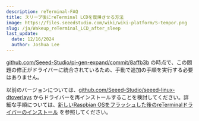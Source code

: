 ```yaml
---
description: reTerminal-FAQ
title: スリープ後にreTerminal LCDを復帰させる方法
image: https://files.seeedstudio.com/wiki/wiki-platform/S-tempor.png
slug: /ja/Wakeup_reTerminal_LCD_after_sleep
last_update:
  date: 12/16/2024
  author: Joshua Lee
---
```


<!-- Q6:I cannot wake up the reTerminal LCD after sleep -->

[github.com/Seeed-Studio/pi-gen-expand/commit/8affb3b](https://github.com/Seeed-Studio/pi-gen-expand/commit/8affb3b) の時点で、この問題の修正がドライバーに統合されているため、手動で追加の手順を実行する必要はありません。

以前のバージョンについては、[github.com/Seeed-Studio/seeed-linux-dtoverlays](https://github.com/Seeed-Studio/seeed-linux-dtoverlays) からドライバーを再インストールすることを検討してください。詳細な手順については、[新しいRaspbian OSをフラッシュした後のreTerminalドライバーのインストール](/ja/reterminal-dm-flash-OS/#install-reterminal-drivers-after-flashing-new-raspbian-os) を参照してください。